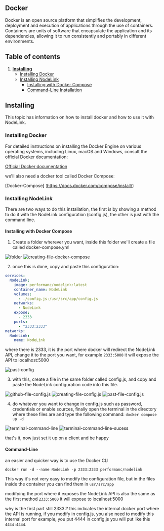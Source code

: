 ## Docker

Docker is an open source platform that simplifies the development, deployment and execution of applications through the use of containers. Containers are units of software that encapsulate the application and its dependencies, allowing it to run consistently and portably in different environments.

## Table of contents
1. [**Installing**](#installing)
   - [Installing Docker](#installing-docker)
   - [Installing NodeLink](#installing-nodelink)
      - [Installing with Docker Compose](#installing-with-docker-compose)
      - [Command-Line Installation](#command-line)

## Installing

This topic has information on how to install docker and how to use it with NodeLink.

### Installing Docker

For detailed instructions on installing the Docker Engine on various operating systems, including Linux, macOS and Windows, consult the official Docker documentation:

[Official Docker documentation](https://docs.docker.com/engine/install/)

we'll also need a docker tool called Docker Compose:

[Docker-Compose] (https://docs.docker.com/compose/install/)

### Installing NodeLink

There are two ways to do this installation, the first is by showing a method to do it with the NodeLink configuration (config.js), the other is just with the command line.

#### Installing with Docker Compose

1. Create a folder wherever you want, inside this folder we'll create a file called docker-compose.yml

![folder](https://i.ibb.co/YNx3jKk/image.png)
![creating-file-docker-compose](https://i.ibb.co/whhtrND/image.png)

2. once this is done, copy and paste this configuration:

```yml
services:
  NodeLink:
    image: performanc/nodelink:latest
    container_name: NodeLink
    volumes:
      - ./config.js:/usr/src/app/config.js
    networks:
      - NodeLink
    expose:
      - 2333
    ports:
      - "2333:2333"
networks:
  NodeLink:
    name: NodeLink
```

where there is 2333, it is the port where docker will redirect the NodeLink API, change it to the port you want, for example `2333:5000` it will expose the API to localhost:5000

![past-config](https://i.ibb.co/F4RR8NX/image.png)

3. with this, create a file in the same folder called config.js, and copy and paste the NodeLink configuration code into this file.

![github-file-config.js](https://i.ibb.co/Xz4WMfs/image.png)
![creating-file-config.js](https://i.ibb.co/c66v3dc/image.png)
![past-file-config.js](https://i.ibb.co/k4BTgNW/image.png)

4. do whatever you want to change in config.js such as password, credentials or enable sources, finally open the terminal in the directory where these files are and type the following command: `docker compose up -d`

![terminal-command-line](https://i.ibb.co/zHnM4Bb/image.png)
![terminal-command-line-sucess](https://i.ibb.co/xFbm28M/image.png)

that's it, now just set it up on a client and be happy

#### Command-Line

an easier and quicker way is to use the Docker CLI

```shell
docker run -d --name NodeLink -p 2333:2333 performanc/nodelink
```

This way it's not very easy to modify the configuration file, but in the files inside the container you can find them in `usr/src/app`

modifying the port where it exposes the NodeLink API is also the same as the first method `2333:5000` it will expose to localhost:5000

why is the first part still 2333:?
this indicates the internal docker port where the API is running, if you modify in config.js, you also need to modify this internal port for example, you put 4444 in config.js you will put like this `4444:4444`.
